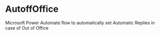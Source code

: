 # AutoffOffice
Microsoft Power Automate flow to automatically set Automatic Replies in case of Out of Office

